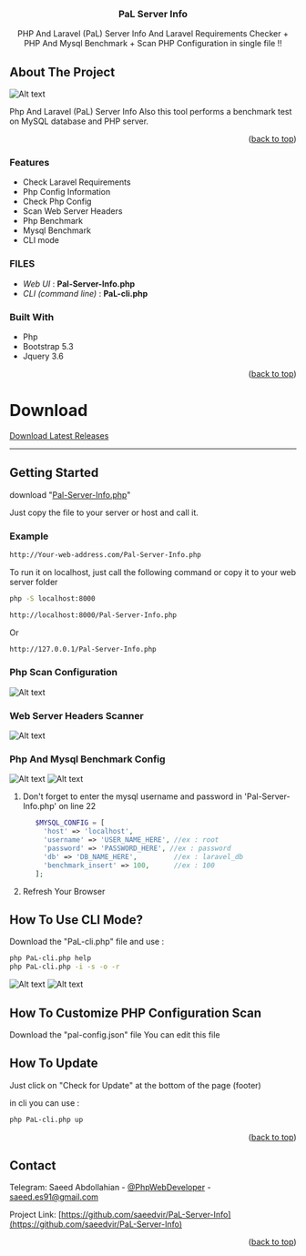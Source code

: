 <!-- Improved compatibility of back to top link: See: https://github.com/othneildrew/Best-README-Template/pull/73 -->
<a name="readme-top"></a>

<!-- PROJECT LOGO -->
<br />
<div align="center">
  
<h3 align="center">PaL Server Info</h3>

  <p align="center">
    PHP And Laravel (PaL) Server Info And Laravel Requirements Checker + PHP And Mysql Benchmark + Scan PHP Configuration in single file !!
  </p>
</div>

<!-- ABOUT THE PROJECT -->
## About The Project

![Alt text](https://raw.githubusercontent.com/saeedvir/PaL-Server-Info/main/main-1.3.png)


Php And Laravel (PaL) Server Info
Also this tool performs a benchmark test on MySQL database and PHP server.

<p align="right">(<a href="#readme-top">back to top</a>)</p>


### Features
* Check Laravel Requirements
* Php Config Information
* Check Php Config
* Scan Web Server Headers
* Php Benchmark
* Mysql Benchmark
* CLI mode

### FILES
* <em>Web UI</em> : <b>Pal-Server-Info.php</b>
* <em>CLI (command line)</em> : <b>PaL-cli.php</b>
### Built With

* Php
* Bootstrap 5.3
* Jquery 3.6

<p align="right">(<a href="#readme-top">back to top</a>)</p>

# Download

[Download Latest Releases](https://github.com/saeedvir/PaL-Server-Info/releases)

<hr>

<!-- GETTING STARTED -->
## Getting Started

download "[Pal-Server-Info.php](https://raw.githubusercontent.com/saeedvir/PaL-Server-Info/main/Pal-Server-Info.php)"

Just copy the file to your server or host and call it.

### Example

  ```sh
  http://Your-web-address.com/Pal-Server-Info.php
  ```

To run it on localhost, just call the following command or copy it to your web server folder

  ```sh
  php -S localhost:8000

  http://localhost:8000/Pal-Server-Info.php
  ```
Or
  ```sh
  http://127.0.0.1/Pal-Server-Info.php
  ```

### Php Scan Configuration

![Alt text](https://raw.githubusercontent.com/saeedvir/PaL-Server-Info/main/image-4.png)

### Web Server Headers Scanner

![Alt text](https://raw.githubusercontent.com/saeedvir/PaL-Server-Info/main/image-7.png)

### Php And Mysql Benchmark Config

![Alt text](https://raw.githubusercontent.com/saeedvir/PaL-Server-Info/main/image-2.png)
![Alt text](https://raw.githubusercontent.com/saeedvir/PaL-Server-Info/main/image-3.png)

1. Don't forget to enter the mysql username and password in 'Pal-Server-Info.php' on line 22
   ```php
      $MYSQL_CONFIG = [
        'host' => 'localhost',
        'username' => 'USER_NAME_HERE', //ex : root
        'password' => 'PASSWORD_HERE', //ex : password
        'db' => 'DB_NAME_HERE',         //ex : laravel_db
        'benchmark_insert' => 100,      //ex : 100
      ];
   ```
2. Refresh Your Browser

## How To Use CLI Mode?
Download the "PaL-cli.php" file
and use :
  ```sh
  php PaL-cli.php help
  php PaL-cli.php -i -s -o -r
  ```

![Alt text](https://raw.githubusercontent.com/saeedvir/PaL-Server-Info/main/image-5.png)
![Alt text](https://raw.githubusercontent.com/saeedvir/PaL-Server-Info/main/image-6.png)

## How To Customize PHP Configuration Scan
Download the "pal-config.json" file
You can edit this file

## How To Update
Just click on "Check for Update" at the bottom of the page (footer)

in cli you can use :
```sh
php PaL-cli.php up
```

<p align="right">(<a href="#readme-top">back to top</a>)</p>

<!-- CONTACT -->
## Contact

Telegram:
Saeed Abdollahian - [@PhpWebDeveloper]([https://t.me/PhpWebDeveloper](https://t.me/PhpWebDeveloper)) - saeed.es91@gmail.com

Project Link: [https://github.com/saeedvir/PaL-Server-Info](https://github.com/saeedvir/PaL-Server-Info)

<p align="right">(<a href="#readme-top">back to top</a>)</p>
